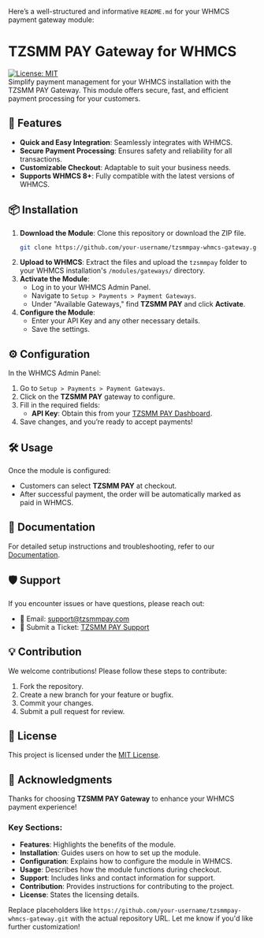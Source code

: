 Here’s a well-structured and informative `README.md` for your WHMCS payment gateway module:


# TZSMM PAY Gateway for WHMCS

[![License: MIT](https://img.shields.io/badge/License-MIT-blue.svg)](LICENSE)  
Simplify payment management for your WHMCS installation with the TZSMM PAY Gateway. This module offers secure, fast, and efficient payment processing for your customers.



## 🚀 Features
- **Quick and Easy Integration**: Seamlessly integrates with WHMCS.
- **Secure Payment Processing**: Ensures safety and reliability for all transactions.
- **Customizable Checkout**: Adaptable to suit your business needs.
- **Supports WHMCS 8+**: Fully compatible with the latest versions of WHMCS.



## 📦 Installation

1. **Download the Module**: Clone this repository or download the ZIP file.
   ```bash
   git clone https://github.com/your-username/tzsmmpay-whmcs-gateway.git
   ```
2. **Upload to WHMCS**: Extract the files and upload the `tzsmmpay` folder to your WHMCS installation's `/modules/gateways/` directory.
3. **Activate the Module**:
   - Log in to your WHMCS Admin Panel.
   - Navigate to `Setup > Payments > Payment Gateways`.
   - Under "Available Gateways," find **TZSMM PAY** and click **Activate**.
4. **Configure the Module**:
   - Enter your API Key and any other necessary details.
   - Save the settings.


## ⚙️ Configuration

In the WHMCS Admin Panel:
1. Go to `Setup > Payments > Payment Gateways`.
2. Click on the **TZSMM PAY** gateway to configure.
3. Fill in the required fields:
   - **API Key**: Obtain this from your [TZSMM PAY Dashboard](https://tzsmmpay.com/).
4. Save changes, and you’re ready to accept payments!



## 🛠️ Usage

Once the module is configured:
- Customers can select **TZSMM PAY** at checkout.
- After successful payment, the order will be automatically marked as paid in WHMCS.



## 📖 Documentation

For detailed setup instructions and troubleshooting, refer to our [Documentation](https://tzsmmpay.com/docs/).



## 🛡️ Support

If you encounter issues or have questions, please reach out:
- 📧 Email: [support@tzsmmpay.com](mailto:support@tzsmmpay.com)
- 📝 Submit a Ticket: [TZSMM PAY Support](https://tzsmmpay.com/)



## 💡 Contribution

We welcome contributions! Please follow these steps to contribute:
1. Fork the repository.
2. Create a new branch for your feature or bugfix.
3. Commit your changes.
4. Submit a pull request for review.



## 📜 License

This project is licensed under the [MIT License](LICENSE).



## 🌟 Acknowledgments

Thanks for choosing **TZSMM PAY Gateway** to enhance your WHMCS payment experience!


### Key Sections:
- **Features**: Highlights the benefits of the module.
- **Installation**: Guides users on how to set up the module.
- **Configuration**: Explains how to configure the module in WHMCS.
- **Usage**: Describes how the module functions during checkout.
- **Support**: Includes links and contact information for support.
- **Contribution**: Provides instructions for contributing to the project.
- **License**: States the licensing details.

Replace placeholders like `https://github.com/your-username/tzsmmpay-whmcs-gateway.git` with the actual repository URL. Let me know if you'd like further customization!
